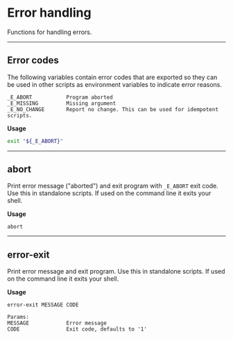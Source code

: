# Error handling

Functions for handling errors.

---

## Error codes

The following variables contain error codes that are exported so they can be used in other scripts as environment variables to indicate error reasons.

```
_E_ABORT           Program aborted
_E_MISSING         Missing argument
_E_NO_CHANGE       Report no change. This can be used for idempotent scripts.
```

**Usage**

```bash
exit "${_E_ABORT}"
```

---

## abort

Print error message ("aborted") and exit program with `_E_ABORT` exit code.
Use this in standalone scripts. If used on the command line it exits your shell.

**Usage**

```
abort
```

---

## error-exit

Print error message and exit program. Use this in standalone scripts.
If used on the command line it exits your shell.

**Usage**

```
error-exit MESSAGE CODE

Params:
MESSAGE            Error message
CODE               Exit code, defaults to '1'
```
